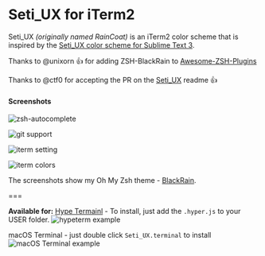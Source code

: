 # Seti_UX for iTerm2

Seti_UX  _(originally named RainCoat)_ is an iTerm2 color scheme that is inspired by the [Seti_UX color scheme for Sublime Text 3](https://github.com/ctf0/Seti_UX).

Thanks to @unixorn :thumbsup: for adding ZSH-BlackRain to [Awesome-ZSH-Plugins](https://github.com/unixorn/awesome-zsh-plugins)

Thanks to @ctf0 for accepting the PR on the [Seti_UX](https://github.com/ctf0/Seti_UX) readme :thumbsup:

#### Screenshots
![zsh-autocomplete](https://raw.githubusercontent.com/ginfuru/iTerm-RainCoat/master/images/error-handle-with-git-support.png)

![git support](https://raw.githubusercontent.com/ginfuru/iTerm-RainCoat/master/images/zsh-autocomplete-with-dir-colors.png)

![iterm setting](https://raw.githubusercontent.com/ginfuru/iTerm-RainCoat/master/images/iterm2-text.png)

![iterm colors](https://raw.githubusercontent.com/ginfuru/iTerm-RainCoat/master/images/iterm2-colors.png)

The screenshots show my Oh My Zsh theme - [BlackRain](https://github.com/ginfuru/ZSH-BlackRain).

===

**Available for:**
[Hype Termainl](https://hyper.is/) - To install, just add the `.hyper.js` to your USER folder.
![hypeterm example](https://raw.githubusercontent.com/ginfuru/iTerm-RainCoat/master/images/hypeterm.png)

macOS Terminal - just double click `Seti_UX.terminal` to install
![macOS Terminal example](https://raw.githubusercontent.com/ginfuru/iTerm-RainCoat/master/images/macos-terminal.png)

